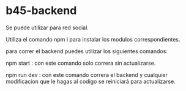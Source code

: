 # b45-backend

 Se puede utilizar para red social.

 Utiliza el comando npm i para instalar los modulos correspondientes.

para correr el backend puedes utilizar los siguientes comandos:

npm start : con este comando solo correra sin actualizarse.

 npm run dev : con este comando correra el backend y cualquier modificacion que le hagas al codigo se reiniciará para actualizarse.
